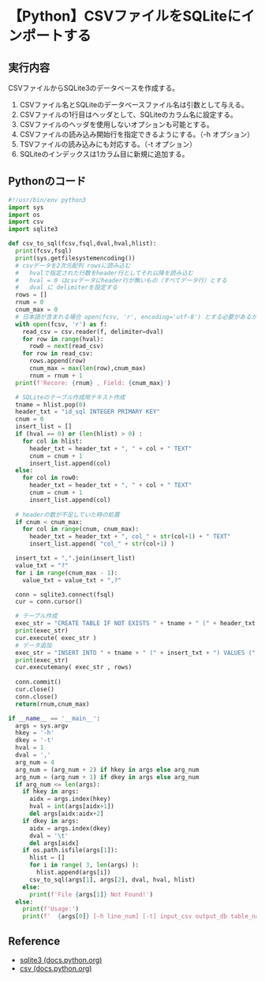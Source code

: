 # 【Python】CSVファイルをSQLiteにインポートする

## 実行内容
CSVファイルからSQLite3のデータベースを作成する。
1. CSVファイル名とSQLiteのデータベースファイル名は引数として与える。
2. CSVファイルの1行目はヘッダとして、SQLiteのカラム名に設定する。
3. CSVファイルのヘッダを使用しないオプションも可能とする。
4. CSVファイルの読み込み開始行を指定できるようにする。（-h オプション）
5. TSVファイルの読み込みにも対応する。（-t オプション）
6. SQLiteのインデックスは1カラム目に新規に追加する。

## Pythonのコード

```Python
#!/usr/bin/env python3
import sys
import os
import csv
import sqlite3

def csv_to_sql(fcsv,fsql,dval,hval,hlist):
  print(fcsv,fsql)
  print(sys.getfilesystemencoding())
  # csvデータを2次元配列 rowsに読み込む
  #   hvalで指定された行数をheader行としてそれ以降を読み込む
  #   hval = 0 はcsvデータにheader行が無いもの（すべてデータ行）とする
  #   dval に delimiterを設定する
  rows = []
  rnum = 0
  cnum_max = 0
  # 日本語が含まれる場合 open(fcsv, 'r', encoding='utf-8') とする必要があるかも 
  with open(fcsv, 'r') as f: 
    read_csv = csv.reader(f, delimiter=dval)
    for row in range(hval):
      row0 = next(read_csv)
    for row in read_csv:
      rows.append(row)
      cnum_max = max(len(row),cnum_max)
      rnum = rnum + 1
  print(f'Recore: {rnum} , Field: {cnum_max}')

  # SQLiteのテーブル作成用テキスト作成
  tname = hlist.pop(0)
  header_txt = "id_sql INTEGER PRIMARY KEY"
  cnum = 0
  insert_list = []
  if (hval == 0) or (len(hlist) > 0) :
    for col in hlist:
      header_txt = header_txt + ", " + col + " TEXT"
      cnum = cnum + 1
      insert_list.append(col)
  else:
    for col in row0:
      header_txt = header_txt + ", " + col + " TEXT"
      cnum = cnum + 1
      insert_list.append(col)
  
  # headerの数が不足していた時の処置
  if cnum < cnum_max:
    for col in range(cnum, cnum_max):
      header_txt = header_txt + ", col_" + str(col+1) + " TEXT"
      insert_list.append( "col_" + str(col+1) )

  insert_txt = ",".join(insert_list)
  value_txt = "?"
  for i in range(cnum_max - 1):
    value_txt = value_txt + ",?"

  conn = sqlite3.connect(fsql)
  cur = conn.cursor()

  # テーブル作成
  exec_str = "CREATE TABLE IF NOT EXISTS " + tname + " (" + header_txt + ")"
  print(exec_str)
  cur.execute( exec_str )
  # データ追加
  exec_str = "INSERT INTO " + tname + " (" + insert_txt + ") VALUES (" + value_txt + ")"
  print(exec_str)
  cur.executemany( exec_str , rows)
  
  conn.commit()
  cur.close()
  conn.close()
  return(rnum,cnum_max)

if __name__ == '__main__':
  args = sys.argv
  hkey = '-h'
  dkey = '-t'
  hval = 1
  dval = ','
  arg_num = 4
  arg_num = (arg_num + 2) if hkey in args else arg_num
  arg_num = (arg_num + 1) if dkey in args else arg_num
  if arg_num <= len(args):
    if hkey in args:
      aidx = args.index(hkey)
      hval = int(args[aidx+1])
      del args[aidx:aidx+2]
    if dkey in args:
      aidx = args.index(dkey)
      dval = '\t'
      del args[aidx]
    if os.path.isfile(args[1]):
      hlist = []
      for i in range( 3, len(args) ):
        hlist.append(args[i])
      csv_to_sql(args[1], args[2], dval, hval, hlist)
    else:
      print(f'File {args[1]} Not Found!')
  else:
    print(f'Usage:')
    print(f'  {args[0]} [-h line_num] [-t] input_csv output_db table_name [col1 col2 col3]')
```

## Reference
* [sqlite3 (docs.python.org)](https://docs.python.org/ja/3/library/sqlite3.html)
* [csv (docs.python.org)](https://docs.python.org/ja/3/library/csv.html)
